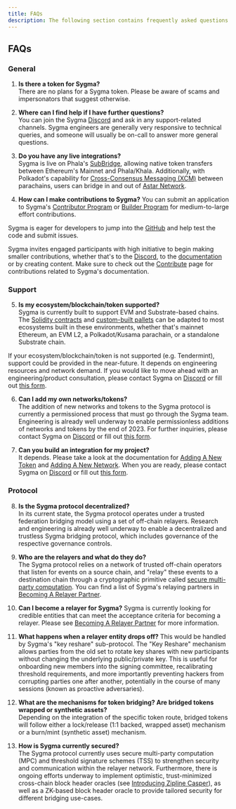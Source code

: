```yaml
---
title: FAQs
description: The following section contains frequently asked questions about Sygma
---
```


## FAQs

### General
1. **Is there a token for Sygma?**  
  There are no plans for a Sygma token. Please be aware of scams and impersonators that suggest otherwise. 

2. **Where can I find help if I have further questions?**  
  You can join the Sygma [Discord](https://discord.gg/Qdf6GyNB5J) and ask in any support-related channels. Sygma engineers are generally very responsive to technical queries, and someone will usually be on-call to answer more general questions.

3. **Do you have any live integrations?**  
  Sygma is live on Phala's [SubBridge](https://subbridge.io), allowing native token transfers between Ethereum's Mainnet and Phala/Khala. Additionally, with Polkadot's capability for [Cross-Consensus Messaging (XCM)](https://wiki.polkadot.network/docs/learn-xcm) between parachains, users can bridge in and out of [Astar Network](https://astar.network).

4. **How can I make contributions to Sygma?**
  You can submit an application to Sygma's [Contributor Program](https://buildwithsygma.com/contributors) or [Builder Program](https://buildwithsygma.com/builders-program) for medium-to-large effort contributions.
  
  Sygma is eager for developers to jump into the [GitHub](https://github.com/sygmaprotocol) and help test the code and submit issues. 
  
  Sygma invites engaged participants with high initiative to begin making smaller contributions, whether that's to the [Discord](https://discord.gg/Qdf6GyNB5J), to the [documentation](https://docs.buildwithsygma.com) or by creating content. Make sure to check out the [Contribute](09-contribute.md) page for contributions related to Sygma's documentation.

### Support
5. **Is my ecosystem/blockchain/token supported?**  
  Sygma is currently built to support EVM and Substrate-based chains. The [Solidity contracts](https://github.com/sygmaprotocol/sygma-solidity) and [custom-built pallets](https://github.com/sygmaprotocol/sygma-substrate-pallets) can be adapted to most ecosystems built in these environments, whether that's mainnet Ethereum, an EVM L2, a Polkadot/Kusama parachain, or a standalone Substrate chain.

  If your ecosystem/blockchain/token is not supported (e.g. Tendermint), support could be provided in the near-future. It depends on engineering resources and network demand. If you would like to move ahead with an engineering/product consultation, please contact Sygma on [Discord](https://discord.gg/Qdf6GyNB5J) or fill out [this form](https://share.hsforms.com/1K4-T_yaKSp6F06FGk4wsSgnmy2x).

6. **Can I add my own networks/tokens?**  
  The addition of new networks and tokens to the Sygma protocol is currently a permissioned process that must go through the Sygma team. Engineering is already well underway to enable permissionless additions of networks and tokens by the end of 2023. For further inquiries, please contact Sygma on [Discord](https://discord.gg/Qdf6GyNB5J) or fill out [this form](https://share.hsforms.com/1K4-T_yaKSp6F06FGk4wsSgnmy2x).

7. **Can you build an integration for my project?**  
  It depends. Please take a look at the documentation for [Adding A New Token](04-ecosystem/01-new-token.md) and [Adding A New Network](04-ecosystem/02-new-network.md). When you are ready, please contact Sygma on [Discord](https://discord.gg/Qdf6GyNB5J) or fill out [this form](https://share.hsforms.com/1K4-T_yaKSp6F06FGk4wsSgnmy2x).

<!-- 9. Is it expensive to bridge with Sygma?
WIP-->

### Protocol
8. **Is the Sygma protocol decentralized?**  
  In its current state, the Sygma protocol operates under a trusted federation bridging model using a set of off-chain relayers. Research and engineering is already well underway to enable a decentralized and trustless Sygma bridging protocol, which includes governance of the respective governance controls. 

9. **Who are the relayers and what do they do?**  
  The Sygma protocol relies on a network of trusted off-chain operators that listen for events on a source chain, and "relay" these events to a destination chain through a cryptographic primitive called [secure multi-party computation](https://blog.buildwithsygma.com/multi-party-computation/). You can find a list of Sygma's relaying partners in [Becoming A Relayer Partner](04-ecosystem/03-relayer-partner.md).

10. **Can I become a relayer for Sygma?**
  Sygma is currently looking for credible entities that can meet the acceptance criteria for becoming a relayer. Please see [Becoming A Relayer Partner](04-ecosystem/03-relayer-partner.md) for more information. 

<!--9. How are relayers selected? 
WIP-->

11.  **What happens when a relayer entity drops off?**
  This would be handled by Sygma's "key reshare" sub-protocol. The "Key Reshare" mechanism allows parties from the old set to rotate key shares with new participants without changing the underlying public/private key. This is useful for onboarding new members into the signing committee, recalibrating threshold requirements, and more importantly preventing hackers from corrupting parties one after another, potentially in the course of many sessions (known as proactive adversaries).

12.  **What are the mechanisms for token bridging? Are bridged tokens wrapped or synthetic assets?**  
  Depending on the integration of the specific token route, bridged tokens will follow either a lock/release (1:1 backed, wrapped asset) mechanism or a burn/mint (synthetic asset) mechanism.

13.   **How is Sygma currently secured?**  
  The Sygma protocol currently uses secure multi-party computation (MPC) and threshold signature schemes (TSS) to strengthen security and communication within the relayer network. Furthermore, there is ongoing efforts underway to implement optimistic, trust-minimized cross-chain block header oracles (see [Introducing Zipline Casper](https://blog.chainsafe.io/introducing-zipline-casper-6fb6dce44992)), as well as a ZK-based block header oracle to provide tailored security for different bridging use-cases.

<!--### Substrate 
Does Sygma require an EVM pallet to work?-->
